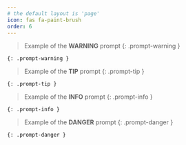 ```yaml
---
# the default layout is 'page'
icon: fas fa-paint-brush 
order: 6
---
```






> Example of the **WARNING** prompt
{: .prompt-warning }
```
{: .prompt-warning }
```

> Example of the **TIP** prompt
{: .prompt-tip }
```
{: .prompt-tip }
```
> Example of the **INFO** prompt
{: .prompt-info }
```
{: .prompt-info }
```
> Example of the **DANGER** prompt
{: .prompt-danger }
```
{: .prompt-danger }
```